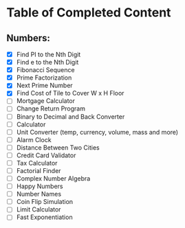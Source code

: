 # Table of Completed Content

Numbers:
--------

- [x] Find PI to the Nth Digit
- [x] Find e to the Nth Digit
- [x] Fibonacci Sequence
- [x] Prime Factorization
- [x] Next Prime Number
- [x] Find Cost of Tile to Cover W x H Floor
- [ ] Mortgage Calculator
- [ ] Change Return Program
- [ ] Binary to Decimal and Back Converter
- [ ] Calculator
- [ ] Unit Converter (temp, currency, volume, mass and more)
- [ ] Alarm Clock
- [ ] Distance Between Two Cities
- [ ] Credit Card Validator
- [ ] Tax Calculator
- [ ] Factorial Finder
- [ ] Complex Number Algebra
- [ ] Happy Numbers
- [ ] Number Names
- [ ] Coin Flip Simulation
- [ ] Limit Calculator
- [ ] Fast Exponentiation